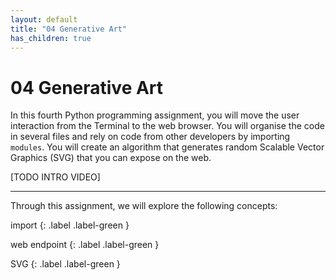 ```yaml
---
layout: default
title: "04 Generative Art"
has_children: true
---
```


# 04 Generative Art

In this fourth Python programming assignment, you will move the user interaction from the Terminal to the web browser. You will organise the code in several files and rely on code from other developers by importing `modules`. You will create an algorithm that generates random Scalable Vector Graphics (SVG) that you can expose on the web. 

[TODO INTRO VIDEO]

---

Through this assignment, we will explore the following concepts:

import
{: .label .label-green }

web endpoint
{: .label .label-green }

SVG
{: .label .label-green }
